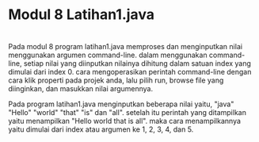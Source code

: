 # Modul 8 Latihan1.java
#

Pada modul 8 program latihan1.java memproses dan menginputkan nilai menggunakan argumen command-line. 
dalam menggunakan command-line, setiap nilai yang diinputkan nilainya dihitung dalam satuan index yang dimulai dari index 0. 
cara mengoperasikan perintah command-line dengan cara klik properti pada projek anda, lalu pilih run, browse file yang diinginkan, dan masukkan nilai argumennya.

Pada program latihan1.java menginputkan beberapa nilai yaitu, "java" "Hello" "world" "that" "is" dan "all". setelah itu perintah yang ditampilkan yaitu menampilkan "Hello world that is all". maka cara menampilkannya yaitu dimulai dari index atau argumen ke 1, 2, 3, 4, dan 5. 